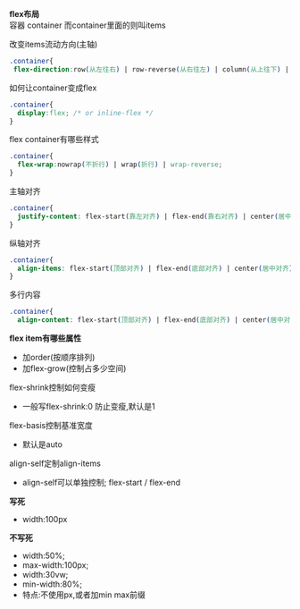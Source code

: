 **flex布局**  
容器 container 而container里面的则叫items  
  
改变items流动方向(主轴)  
```css  
.container{  
 flex-direction:row(从左往右) | row-reverse(从右往左) | column(从上往下) | column-reverse(从下往上)
```  
  
如何让container变成flex  
```css
.container{
  display:flex; /* or inline-flex */
}
```   
  
flex container有哪些样式 
```css
.container{
  flex-wrap:nowrap(不折行) | wrap(折行) | wrap-reverse;  
}
```  

主轴对齐  
```css  
.container{  
  justify-content: flex-start(靠左对齐) | flex-end(靠右对齐) | center(居中对齐) | space-between(两端对齐) | space-around(剩余空间对齐) | space-evenly(平均对齐)   
}
```  
纵轴对齐  
```css  
.container{  
  align-items: flex-start(顶部对齐) | flex-end(底部对齐) | center(居中对齐) | stretch(延申对齐) | baseline
}  
```
多行内容  
```css  
.container{
  align-content: flex-start(顶部对齐) | flex-end(底部对齐) | center(居中对齐) | stretch(延申对齐)
```  


**flex item有哪些属性**  
* 加order(按顺序排列)  
* 加flex-grow(控制占多少空间)
  
flex-shrink控制如何变瘦  
* 一般写flex-shrink:0 防止变瘦,默认是1
  
flex-basis控制基准宽度  
* 默认是auto  

align-self定制align-items  
* align-self可以单独控制; flex-start / flex-end  
   
 **写死**  
 * width:100px  
   
 **不写死**  
 * width:50%;  
 * max-width:100px;  
 * width:30vw;  
 * min-width:80%;  
 * 特点:不使用px,或者加min max前缀
